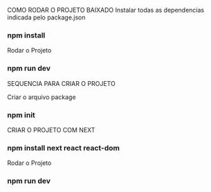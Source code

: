 COMO RODAR O PROJETO BAIXADO
Instalar todas as dependencias indicada pelo package.json

### npm install

Rodar o Projeto

### npm run dev 

SEQUENCIA PARA CRIAR O PROJETO

Criar o arquivo package

### npm init

CRIAR O PROJETO COM NEXT

### npm install next react react-dom

Rodar o Projeto

### npm run dev 
